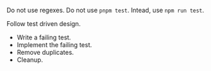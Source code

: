 Do not use regexes.
Do not use `pnpm test`. Intead, use `npm run test`.

Follow test driven design.

- Write a failing test.
- Implement the failing test.
- Remove duplicates.
- Cleanup. 